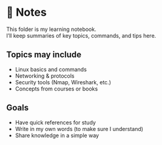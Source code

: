 # 📝 Notes

This folder is my learning notebook.  
I’ll keep summaries of key topics, commands, and tips here.  

## Topics may include
- Linux basics and commands  
- Networking & protocols  
- Security tools (Nmap, Wireshark, etc.)  
- Concepts from courses or books  

## Goals
- Have quick references for study  
- Write in my own words (to make sure I understand)  
- Share knowledge in a simple way

